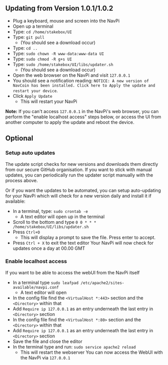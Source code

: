 ## Updating from Version 1.0.1/1.0.2

* Plug a keyboard, mouse and screen into the NavPi
* Open up a terminal
* Type: `cd /home/stakebox/UI`
* Type: `git pull`
  * (You should see a download occur)
* Type: `cd ..`
* Type: `sudo chown -R www-data:www-data UI`
* Type: `sudo chmod -R g+s UI`
* Type: `sudo /home/stakebox/UI/libs/updater.sh`
  * (You should see a download occur)
* Open the web browser on the NavPi and visit `127.0.0.1`
* You should see a notification reading: `NOTICE: A new version of NavCoin has been installed. Click here to Apply the update and restart your device`.
* Click `Apply Update`
  * This will restart your NavPi


**Note:** If you can't access `127.0.0.1` in the NavPi's web browser, you can perform the "enable localhost access" steps below, or access the UI from another computer to apply the update and reboot the device.

## Optional

### Setup auto updates
The update script checks for new versions and downloads them directly from our secure GitHub organisation. If you want to stick with manual updates, you can periodically run the updater script manually with the process above.

Or if you want the updates to be automated, you can setup auto-updating for your NavPi which will check for a new version daily and install it if available:

* In a terminal, type: `sudo crontab -e`
  * A text editor will open up in the terminal
* Scroll to the bottom and type `0 0 * * * /home/stakebox/UI/libs/updater.sh`
* Press `Ctrl+O`
  * This will display a prompt to save the file. Press enter to accept.
* Press `Ctrl + X` to exit the text editor
Your NavPi will now check for updates once a day at 00.00 GMT

### Enable localhost access
If you want to be able to access the webUI from the NavPi itself
* In a terminal type `sudo leafpad /etc/apache2/sites-available/navpi.conf`
  * A text editor will open
* In the config file find the `<VirtualHost *:443>` section and the `<Directory>` within that
* Add `Require ip 127.0.0.1` as an entry underneath the last entry in `<Directory>` section
* In the config file find the `<VirtualHost *:80>` section and the `<Directory>` within that
* Add `Require ip 127.0.0.1` as an entry underneath the last entry in `<Directory>` section
* Save the file and close the editor
* In the terminal type and run: `sudo service apache2 reload`
  * This will restart the webserver
You can now access the WebUI with the NavPi via `127.0.0.1`
